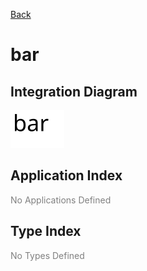 

[Back](../README.md)


# bar

## Integration Diagram
![](integration.svg)







## Application Index





<span style="color:grey">No Applications Defined</span>



## Type Index





<span style="color:grey">No Types Defined</span>











<div class="footer">

